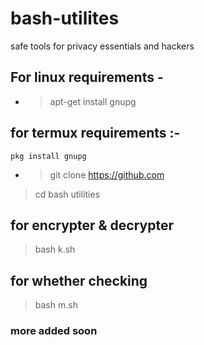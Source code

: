 # bash-utilites
safe tools for privacy essentials and hackers 


## For linux requirements -
- >apt-get install gnupg

## for termux requirements :-
```
pkg install gnupg 
```



- >git clone https://github.com

>cd bash utilities 


## for encrypter & decrypter

>bash k.sh

## for whether checking 

>bash m.sh


### more added soon
